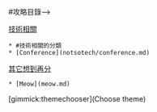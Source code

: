#攻略目錄--> 

[技術相關]()

    * #技術相關的分類
    * [Conference](notsotech/conference.md)

[其它想到再分]()

    * [Meow](meow.md)

[gimmick:themechooser](Choose theme)
